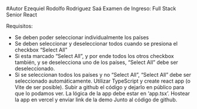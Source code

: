 #Autor Ezequiel Rodolfo Rodriguez Saá
Examen de Ingreso: Full Stack Senior React

Requisitos:
- Se deben poder seleccionar individualmente los países
- Se deben seleccionar y deseleccionar todos cuando se presiona el checkbox “Select
All”
- Si esta marcado “Select All”, y por ende todos los otros checkbox también, y se
deselecciona uno de los países, “Select All” debe ser deseleccionado.
- Si se seleccionan todos los países y no “Select All”, “Select All” debe ser
seleccionado automáticamente.
Utilizar TypeScript y create react app (o Vite de ser posible). Subir a github el código y
dejarlo en público para que lo podamos ver. La lógica de la app debe estar en ‘app.tsx’.
Hostear la app en vercel y enviar link de la demo Junto al código de github.